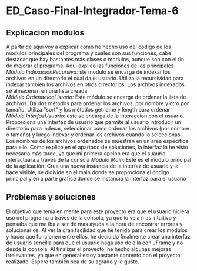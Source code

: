 # ED_Caso-Final-Integrador-Tema-6

## Explicacion modulos
A partir de aquí voy a explicar como he hecho uso del codigo de los modulos principales del programa y cuales son sus funciones, cabe destacar que hay bastantes más clases o modulos, aunque son con el fin de mejorar el programa. Aqui explico las funciones de los principales
*Módulo IndexacionRecursiva:* ste modulo se encarga de indexar los archivos en un directorio el cual da el usuario. Utiliza la recursividad para indexar también los archivos en otros directorios. Los archivos indexados se almacenan en una lista creada  
*Módulo OrdenacionListado:* Este módulo se encarga de ordenar la lista de archivos. Da dos métodos para ordenar los archivos, por nombre y otro por tamaño. Utiliza "sort" y los métodos getname y length para ordenar  
*Módulo InterfazUsuario:* este se encarga de la interaccion con el usuario. Proporciona una interfaz de usuario que permite al usuario introducir un directorio para indexar, seleccionar cómo ordenar los archivos (por nombre o tamaño) y luego indexar y ordenar los archivos cuando lo seleccionas. Los nombres de los archivos ordenados se muestran en un area especifica para ello. Como explico en el apartado de soluciones, la interfaz la he visto necesario más tarde, ya que mi primera opcion era que el suaurio interactuara a traves de la consola
*Módulo Main*: Este es el modulo principal de la aplicación. Crea una nueva instancia de la interfaz de usuario y la hace visible, se didivide en el main donde se proprociona el codigo principal y en a parte grafica donde se instancia la interfaz para el usuario

## Problemas y soluciones
El objetivo que tenía en mente para este proyecto era que el usuario hiciera uso del programa a traves de la consola, ya que lo veia mas intuitivo y pensaba que me iba a ser de mas ayuda a la hora de encontrar errores y solucionarlos. Al ver la gran facilidad que he tenido para crear los modulos y hacer que funcionen entre ellos, he decidido finalmente crear una interfaz de usuario sencilla para que el usuario haga uso de ella con JFrame y no desde la consola. Al finalizar el proyecto, he hecho algunas mejoras irrelevantes, ya que en general estoy bastante contento con el proyecto realizado. Espero también sea de su agrado y le guste.
